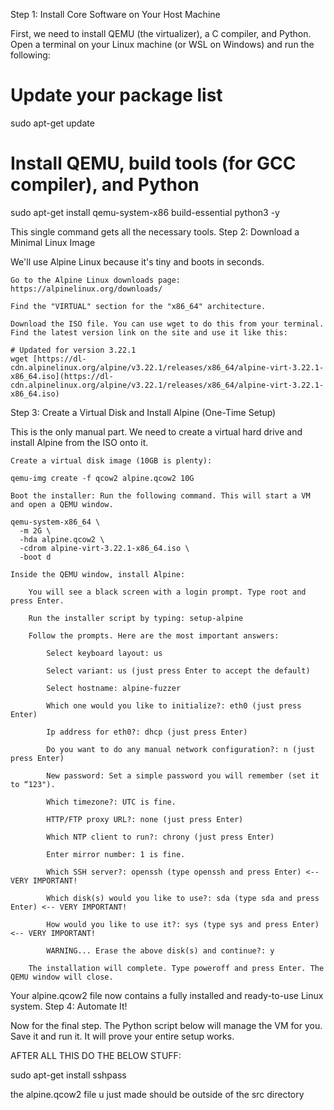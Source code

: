 Step 1: Install Core Software on Your Host Machine

First, we need to install QEMU (the virtualizer), a C compiler, and Python. Open a terminal on your Linux machine (or WSL on Windows) and run the following:

# Update your package list
sudo apt-get update

# Install QEMU, build tools (for GCC compiler), and Python
sudo apt-get install qemu-system-x86 build-essential python3 -y


This single command gets all the necessary tools.
Step 2: Download a Minimal Linux Image

We'll use Alpine Linux because it's tiny and boots in seconds.

    Go to the Alpine Linux downloads page: https://alpinelinux.org/downloads/

    Find the "VIRTUAL" section for the "x86_64" architecture.

    Download the ISO file. You can use wget to do this from your terminal. Find the latest version link on the site and use it like this:

    # Updated for version 3.22.1
    wget [https://dl-cdn.alpinelinux.org/alpine/v3.22.1/releases/x86_64/alpine-virt-3.22.1-x86_64.iso](https://dl-cdn.alpinelinux.org/alpine/v3.22.1/releases/x86_64/alpine-virt-3.22.1-x86_64.iso)

Step 3: Create a Virtual Disk and Install Alpine (One-Time Setup)

This is the only manual part. We need to create a virtual hard drive and install Alpine from the ISO onto it.

    Create a virtual disk image (10GB is plenty):

    qemu-img create -f qcow2 alpine.qcow2 10G

    Boot the installer: Run the following command. This will start a VM and open a QEMU window.

    qemu-system-x86_64 \
      -m 2G \
      -hda alpine.qcow2 \
      -cdrom alpine-virt-3.22.1-x86_64.iso \
      -boot d

    Inside the QEMU window, install Alpine:

        You will see a black screen with a login prompt. Type root and press Enter.

        Run the installer script by typing: setup-alpine

        Follow the prompts. Here are the most important answers:

            Select keyboard layout: us

            Select variant: us (just press Enter to accept the default)

            Select hostname: alpine-fuzzer

            Which one would you like to initialize?: eth0 (just press Enter)

            Ip address for eth0?: dhcp (just press Enter)

            Do you want to do any manual network configuration?: n (just press Enter)

            New password: Set a simple password you will remember (set it to “123").

            Which timezone?: UTC is fine.

            HTTP/FTP proxy URL?: none (just press Enter)

            Which NTP client to run?: chrony (just press Enter)

            Enter mirror number: 1 is fine.

            Which SSH server?: openssh (type openssh and press Enter) <-- VERY IMPORTANT!

            Which disk(s) would you like to use?: sda (type sda and press Enter) <-- VERY IMPORTANT!

            How would you like to use it?: sys (type sys and press Enter) <-- VERY IMPORTANT!

            WARNING... Erase the above disk(s) and continue?: y

        The installation will complete. Type poweroff and press Enter. The QEMU window will close.

Your alpine.qcow2 file now contains a fully installed and ready-to-use Linux system.
Step 4: Automate It!

Now for the final step. The Python script below will manage the VM for you. Save it and run it. It will prove your entire setup works.


AFTER ALL THIS DO THE BELOW STUFF:

sudo apt-get install sshpass

the alpine.qcow2 file u just made should be outside of the src directory 